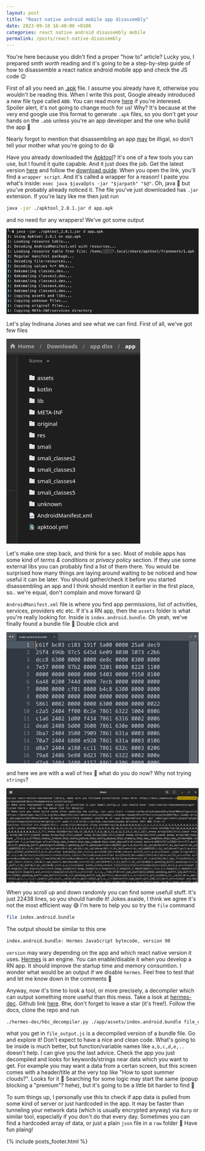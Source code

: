```yaml
---
layout: post
title: "React native android mobile app disassembly"
date: 2023-09-10 16:40:00 +0100
categories: react native android disassembly mobile
permalink: /posts/react-native-disassembly
---
```


You're here because you didn't find a proper "how to" article? Lucky you, I prepared smth _worth_ reading and it's going to be a step-by-step guide of how to disassemble a react natice android mobile app and check the JS code 😉

First of all you need an [.apk][apk-wiki] file. I assume you already have it, otherwise you wouldn't be reading this. When I write this post, Google already introduced a new file type called `ABB`. You can read more [here][android-link] if you're interesed. Spoiler alert, it's not going to change much for us! Why? It's because at the very end google use this format to generate `.apk` files, so you don't get your hands on the `.abb` unless you're an app developer and the one who build the app 🙂

Nearly forgot to mention that disassembling an app [may][medium-legal] be illigal, so don't tell your mother what you're going to do 😆

Have you already downloaded the [Apktool][apktool]? It's one of a few tools you can use, but I found it quite capable. And it just does the job. Get the latest version [here][apktool-download] and follow the [download guide][apk-dow-guide]. When you open the link, you'll find a `wrapper script`. And it's called a wrapper for a reason! I paste you what's inside: `exec java $javaOpts -jar "$jarpath" "$@"`. Oh, java 🤔 but you've probably already noticed it. The file you've just downloaded has `.jar` extension. If you're lazy like me then just run

```bash
java -jar ./apktool_2.8.1.jar d app.apk
```

and no need for any wrappers! We've got some output

![Apktool output](/assets/images/2023-08-05/s1.png)

Let's play Indinana Jones and see what we can find. First of all, we've got few files

![Apktool output - files](/assets/images/2023-08-05/s2.png)

Let's make one step back, and think for a sec. Most of mobile apps has some kind of _terms & conditions_ or _privacy policy_ section. If they use some external libs you can probably find a list of them there. You would be surprised how many things are laying around waiting to be noticed and how useful it can be later. You should gather/check it before you started disassembling an app and I think should mention it earlier in the first place, so.. we're equal, don't complain and move forward 😜

`AndroidManifest.xml` file is where you find app permissions, list of activities, services, providers etc etc. If it's a RN app, then the `assets` folder is what you're really looking for. Inside is `index.android.bundle`. Oh yeah, we've finally found a bundle file 🎊 Double click and

![index.android.bundle file](/assets/images/2023-08-05/s3.png)

and here we are with a wall of hex 💩 what do you do now? Why not trying `strings`?

![strings output](/assets/images/2023-08-05/s4.png)

When you scroll up and down randomly you can find some usefull stuff. It's just 22438 lines, so you should handle it! Jokes asaide, I think we agree it's not the most efficient way 😅 I'm here to help you so try the `file` command

```bash
file index.android.bundle
```

The output should be similar to this one

```bash
index.android.bundle: Hermes JavaScript bytecode, version 90
```

`version` may wary depending on the app and which react native version it uses. [Hermes](https://reactnative.dev/docs/hermes) is an engine. You can enable/disable it when you develop a RN app. It should improve the startup time and memory consumtion. I wonder what would be an output if we disable `hermes`. Feel free to test that and let me know down in the comments 🙂

Anyway, now it's time to look a tool, or more precisely, a decompiler which can output something more useful than this mess. Take a look at [hermes-dec](https://labs.p1sec.com/2023/01/09/releasing-hermes-dec-an-open-source-disassembler-and-decompiler-for-the-react-native-hermes-bytecode/). Github link [here](https://github.com/P1sec/hermes-dec). Btw, don't forget to leave a star (it's free!). Follow the docs, clone the repo and run

```bash
./hermes-dec/hbc_decompiler.py ./app/assets/index.android.bundle file_output.js 
```

what you get in `file_output.js` is a decompiled version of a bundle file. Go and explore it! Don't expect to have a nice and clean code. What's going to be inside is much better, but function/variable names like `a,b,c,d,e,..` doesn't help. I can give you the last advice. Check the app you just decompiled and looks for keywords/strings near data which you want to get. For example you may want a data from a certan screen, but this screen comes with a header/title at the very top like "How to spot summer clouds?". Looks for it 🙂 Searching for some logic may start the same (popup blocking a "premium"? hehe), but it's going to be a little bit harder to find 🙂

To sum things up, I personally use this to check if app data is pulled from some kind of server or just hardcoded in the app. It may be faster than tunneling your network data (which is usually encrypted anyway) via `Burp` or similar tool, especially if you don't do that every day. Sometimes you can find a hardcoded array of data, or just a plain `json` file in a `raw` folder 🙂 Have fun plaing!

[apk-dow-guide]: https://apktool.org/docs/install
[apktool-download]: https://bitbucket.org/iBotPeaches/apktool/downloads/
[apktool]: https://apktool.org/
[medium-legal]: https://gayatri-panchal19.medium.com/decompilation-legal-or-illegal-160940a6bbe6
[apk-wiki]: https://en.wikipedia.org/wiki/Apk_(file_format)
[android-link]: https://developer.android.com/guide/app-bundle

{% include posts_footer.html %}

